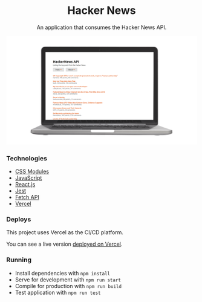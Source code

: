 <div align="center">
  <h1>Hacker News</h1>
  <p>An application that consumes the Hacker News API.</p>
</div>

<img src="./public/preview-mockup.png"/>

### Technologies

- [CSS Modules](https://github.com/css-modules/css-modules)
- [JavaScript](https://developer.mozilla.org/en-US/docs/Web/JavaScript)
- [React.js](https://reactjs.org/)
- [Jest](https://jestjs.io/)
- [Fetch API](https://developer.mozilla.org/pt-BR/docs/Web/API/Fetch_API)
- [Vercel](https://vercel.com/)

### Deploys

This project uses Vercel as the CI/CD platform.

You can see a live version [deployed on Vercel](https://hackernews-joziasmartini.vercel.app/).

### Running

- Install dependencies with `npm install`
- Serve for development with `npm run start`
- Compile for production with `npm run build`
- Test application with `npm run test`

